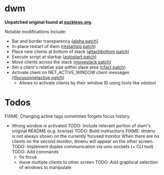 # dwm

**Unpatched original found at [suckless.org](http://dwm.suckless.org/).**

Notable modifications include:
  - Bar and border transparency ([alpha patch](https://dwm.suckless.org/patches/alpha/)]
  - In-place restart of dwm ([restartsig patch](http://dwm.suckless.org/patches/restartsig/))
  - Place new clients at bottom of stack ([attachbottom patch](http://dwm.suckless.org/patches/attachbottom/))
  - Execute script at startup ([autostart patch](http://dwm.suckless.org/patches/autostart/))
  - Move clients across the stack ([movestack patch](https://dwm.suckless.org/patches/movestack/))
  - Set a client's relative size within slave area ([cfact patch](https://dwm.suckless.org/patches/cfacts/))
  - Activate client on NET_ACTIVE_WINDOW client messages (([focusonnetactive patch](https://dwm.suckless.org/patches/focusonnetactive/))
    + Allows to activate clients by their window ID using tools like xdotool

# Todos

FIXME: Changing active tags sometimes forgets focus history.
  - Wrong window is activated
TODO: Include relevant portion of dwm's original README (e.g. license)
TODO: Build instructions
FIXME: dmenu is not always shown on the currently focused monitor
	   When there are no clients on the second monitor, dmenu will appear on
	   the other screen.
TODO: Implement duplex communication via unix-sockets (+ CLI tool)
TODO: Add commands
      - fix focus
      - move multiple clients to other screen
TODO: Add graphical selection of windows to manipulate
